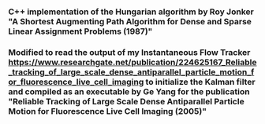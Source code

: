 ### C++ implementation of the Hungarian algorithm by Roy Jonker "A Shortest Augmenting Path Algorithm for Dense and Sparse Linear Assignment Problems (1987)"

### Modified to read the output of my Instantaneous Flow Tracker https://www.researchgate.net/publication/224625167_Reliable_tracking_of_large_scale_dense_antiparallel_particle_motion_for_fluorescence_live_cell_imaging to initialize the Kalman filter and compiled as an executable by Ge Yang for the publication "Reliable Tracking of Large Scale Dense Antiparallel Particle Motion for Fluorescence Live Cell Imaging (2005)"




